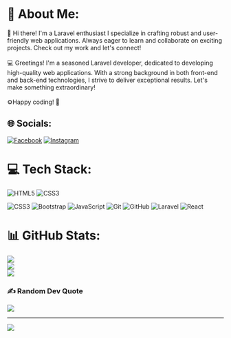 # 💫 About Me:
🌟 Hi there! I'm a Laravel enthusiast I specialize in crafting robust and user-friendly web applications. Always eager to learn and collaborate on exciting projects. Check out my work and let's connect!<br><br> 💻 Greetings! I'm a seasoned Laravel developer, dedicated to developing high-quality web applications. With a strong background in both front-end and back-end technologies, I strive to deliver exceptional results. Let's make something extraordinary!<br><br>⚙️Happy coding! 🚀


## 🌐 Socials:
[![Facebook](https://img.shields.io/badge/Facebook-#1877F2.svg?logo=Facebook&logoColor=white)](https://facebook.com/Sorena.T2003) [![Instagram](https://img.shields.io/badge/Instagram-#E4405F.svg?logo=Instagram&logoColor=white)](https://instagram.com/its__srena) 

# 💻 Tech Stack:
<img src="https://img.shields.io/badge/html5-%23E34F26.svg?style=for-the-badge&amp;logo=html5&amp;logoColor=white" alt="HTML5"> <img src="https://img.shields.io/badge/css3-%231572B6.svg?style=for-the-badge&amp;logo=css3&amp;logoColor=white" alt="CSS3">

![CSS3](https://img.shields.io/badge/css3-#1572B6.svg?style=for-the-badge&logo=css3&logoColor=white) ![Bootstrap](https://img.shields.io/badge/bootstrap-#8511FA.svg?style=for-the-badge&logo=bootstrap&logoColor=white) ![JavaScript](https://img.shields.io/badge/javascript-#323330.svg?style=for-the-badge&logo=javascript&logoColor=#F7DF1E) ![Git](https://img.shields.io/badge/git-#F05033.svg?style=for-the-badge&logo=git&logoColor=white) ![GitHub](https://img.shields.io/badge/github-#121011.svg?style=for-the-badge&logo=github&logoColor=white) ![Laravel](https://img.shields.io/badge/laravel-#FF2D20.svg?style=for-the-badge&logo=laravel&logoColor=white) ![React](https://img.shields.io/badge/react-#20232a.svg?style=for-the-badge&logo=react&logoColor=#61DAFB)
# 📊 GitHub Stats:
![](https://github-readme-stats.vercel.app/api?username=TAJ2003&theme=dark&hide_border=false&include_all_commits=true&count_private=false)<br/>
![](https://github-readme-streak-stats.herokuapp.com/?user=TAJ2003&theme=dark&hide_border=false)<br/>
![](https://github-readme-stats.vercel.app/api/top-langs/?username=TAJ2003&theme=dark&hide_border=false&include_all_commits=true&count_private=false&layout=compact)

### ✍️ Random Dev Quote
![](https://quotes-github-readme.vercel.app/api?type=horizontal&theme=radical)

---
 [![](https://visitcount.itsvg.in/api?id=TAJ2003&icon=0&color=1)](https://visitcount.itsvg.in)

<!-- Proudly created with GPRM ( https://gprm.itsvg.in ) -->
